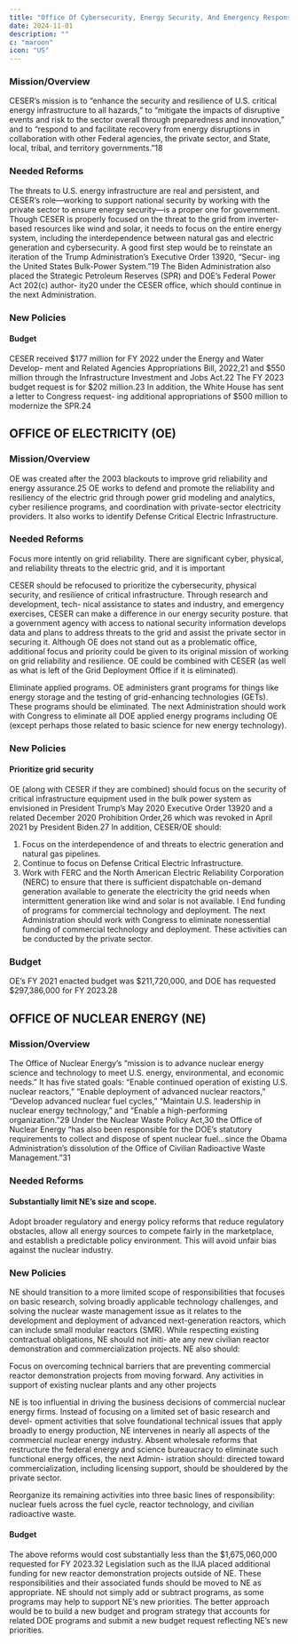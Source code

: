```yaml
---
title: "Office Of Cybersecurity, Energy Security, And Emergency Response (ceser)"
date: 2024-11-01
description: ""
c: "maroon"
icon: "US"
---
```



### Mission/Overview

CESER’s mission is to “enhance the security and resilience of U.S. critical energy
infrastructure to all hazards,” to “mitigate the impacts of disruptive events and risk to the sector overall through preparedness and innovation,” and to “respond to and
facilitate recovery from energy disruptions in collaboration with other Federal
agencies, the private sector, and State, local, tribal, and territory governments.”18


### Needed Reforms

The threats to U.S. energy infrastructure are real and persistent, and CESER’s
role—working to support national security by working with the private sector to
ensure energy security—is a proper one for government. Though CESER is properly
focused on the threat to the grid from inverter-based resources like wind and solar, it
needs to focus on the entire energy system, including the interdependence between
natural gas and electric generation and cybersecurity. A good first step would be to
reinstate an iteration of the Trump Administration’s Executive Order 13920, “Secur-
ing the United States Bulk-Power System.”19 The Biden Administration also placed
the Strategic Petroleum Reserves (SPR) and DOE’s Federal Power Act 202(c) author-
ity20 under the CESER office, which should continue in the next Administration.


### New Policies

#### Budget

CESER received $177 million for FY 2022 under the Energy and Water Develop-
ment and Related Agencies Appropriations Bill, 2022,21 and $550 million through
the Infrastructure Investment and Jobs Act.22 The FY 2023 budget request is for
$202 million.23 In addition, the White House has sent a letter to Congress request-
ing additional appropriations of $500 million to modernize the SPR.24


## OFFICE OF ELECTRICITY (OE)

### Mission/Overview

OE was created after the 2003 blackouts to improve grid reliability and energy
assurance.25 OE works to defend and promote the reliability and resiliency of the
electric grid through power grid modeling and analytics, cyber resilience programs,
and coordination with private-sector electricity providers. It also works to identify
Defense Critical Electric Infrastructure.


### Needed Reforms

Focus more intently on grid reliability. There are significant cyber,
physical, and reliability threats to the electric grid, and it is important


CESER should be refocused to prioritize the cybersecurity, physical security,
and resilience of critical infrastructure. Through research and development, tech-
nical assistance to states and industry, and emergency exercises, CESER can make
a difference in our energy security posture.
that a government agency with access to national security information
develops data and plans to address threats to the grid and assist the private
sector in securing it. Although OE does not stand out as a problematic
office, additional focus and priority could be given to its original mission
of working on grid reliability and resilience. OE could be combined
with CESER (as well as what is left of the Grid Deployment Office if it is
eliminated).


Eliminate applied programs. OE administers grant programs for things
like energy storage and the testing of grid-enhancing technologies (GETs).
These programs should be eliminated. The next Administration should work
with Congress to eliminate all DOE applied energy programs including OE
(except perhaps those related to basic science for new energy technology).


### New Policies

#### Prioritize grid security


OE (along with CESER if they are combined) should focus on the security of critical infrastructure equipment used
in the bulk power system as envisioned in President Trump’s May 2020
Executive Order 13920 and a related December 2020 Prohibition Order,26
which was revoked in April 2021 by President Biden.27 In addition,
CESER/OE should:

1. Focus on the interdependence of and threats to electric generation and
natural gas pipelines.
2. Continue to focus on Defense Critical Electric Infrastructure.
3. Work with FERC and the North American Electric Reliability
Corporation (NERC) to ensure that there is sufficient dispatchable
on-demand generation available to generate the electricity the grid
needs when intermittent generation like wind and solar is not available.
l
End funding of programs for commercial technology and deployment.
The next Administration should work with Congress to eliminate
nonessential funding of commercial technology and deployment. These
activities can be conducted by the private sector.


### Budget

OE’s FY 2021 enacted budget was $211,720,000, and DOE has requested
$297,386,000 for FY 2023.28



## OFFICE OF NUCLEAR ENERGY (NE)

### Mission/Overview

The Office of Nuclear Energy’s “mission is to advance nuclear energy science
and technology to meet U.S. energy, environmental, and economic needs.” It has
five stated goals: “Enable continued operation of existing U.S. nuclear reactors,”
“Enable deployment of advanced nuclear reactors,” “Develop advanced nuclear
fuel cycles,” “Maintain U.S. leadership in nuclear energy technology,” and “Enable
a high-performing organization.”29 Under the Nuclear Waste Policy Act,30 the Office
of Nuclear Energy “has also been responsible for the DOE’s statutory requirements
to collect and dispose of spent nuclear fuel...since the Obama Administration’s
dissolution of the Office of Civilian Radioactive Waste Management.”31


### Needed Reforms

#### Substantially limit NE’s size and scope.

Adopt broader regulatory and energy policy reforms that reduce
regulatory obstacles, allow all energy sources to compete fairly in the
marketplace, and establish a predictable policy environment. This will
avoid unfair bias against the nuclear industry.


### New Policies

NE should transition to a more limited scope of responsibilities that focuses on
basic research, solving broadly applicable technology challenges, and solving the
nuclear waste management issue as it relates to the development and deployment
of advanced next-generation reactors, which can include small modular reactors
(SMR). While respecting existing contractual obligations, NE should not initi-
ate any new civilian reactor demonstration and commercialization projects. NE
also should:

Focus on overcoming technical barriers that are preventing
commercial reactor demonstration projects from moving forward.
Any activities in support of existing nuclear plants and any other projects

NE is too influential in driving the business decisions of commercial nuclear
energy firms. Instead of focusing on a limited set of basic research and devel-
opment activities that solve foundational technical issues that apply broadly to
energy production, NE intervenes in nearly all aspects of the commercial nuclear
energy industry. Absent wholesale reforms that restructure the federal energy and
science bureaucracy to eliminate such functional energy offices, the next Admin-
istration should:
directed toward commercialization, including licensing support, should be
shouldered by the private sector.

Reorganize its remaining activities into three basic lines of
responsibility: nuclear fuels across the fuel cycle, reactor technology,
and civilian radioactive waste.

#### Budget

The above reforms would cost substantially less than the $1,675,060,000
requested for FY 2023.32 Legislation such as the IIJA placed additional funding for
new reactor demonstration projects outside of NE. These responsibilities and their
associated funds should be moved to NE as appropriate. NE should not simply add
or subtract programs, as some programs may help to support NE’s new priorities.
The better approach would be to build a new budget and program strategy that
accounts for related DOE programs and submit a new budget request reflecting
NE’s new priorities.


